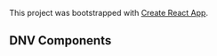 This project was bootstrapped with [Create React App](https://github.com/facebook/create-react-app).

## DNV Components